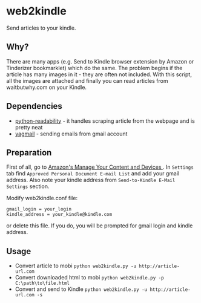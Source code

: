 # web2kindle

Send articles to your kindle.

## Why?

There are many apps (e.g. Send to Kindle browser extension by Amazon or Tinderizer bookmarklet) which do the same. The problem begins if the article has many images in it - they are often not included. With this script, all the images are attached and finally you can read articles from waitbutwhy.com on your Kindle.

## Dependencies
* [python-readability](https://github.com/buriy/python-readability) - it handles scraping article from the webpage and is pretty   neat
* [yagmail](https://github.com/kootenpv/yagmail) - sending emails from gmail account

## Preparation
First of all, go to [Amazon's  Manage Your Content and Devices ](amazon.com/mn/dcw/myx.html). In `Settings` tab find `Approved Personal Document E-mail List` and add your gmail address. Also note your kindle address from `Send-to-Kindle E-Mail Settings` section.

Modify web2kindle.conf file:
```[web2kindle]
gmail_login = your_login
kindle_address = your_kindle@kindle.com
```
or delete this file. If you do, you will be prompted for gmail login and kindle address.

## Usage
* Convert article to mobi
  `python web2kindle.py -u http://article-url.com`
* Convert downloaded html to mobi
  `python web2kindle.py -p C:\path\to\file.html`
* Convert and send to Kindle
  `python web2kindle.py -u http://article-url.com -s`
